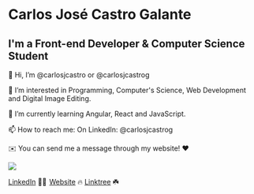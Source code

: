 <h1>Carlos José Castro Galante</h1>
<h2>I'm a Front-end Developer & Computer Science Student</h2>

👋 Hi, I’m @carlosjcastro or @carlosjcastrog

👀 I’m interested in Programming, Computer's Science, Web Development and Digital Image Editing.

🌱 I’m currently learning Angular, React and JavaScript.

📫 How to reach me: On LinkedIn: @carlosjcastrog

✉️ You can send me a message through my website! ❤️

<img src="https://img.shields.io/badge/HTML5-E34F26?style=for-the-badge&logo=html5&logoColor=white"/>

[LinkedIn](https://www.linkedin.com/in/carlosjcastrog/) 👨‍💻       [Website](https://carlosjcastrog.netlify.app/) 🔥       [Linktree](https://linktr.ee/carlosjcastrog) ☘️ 
